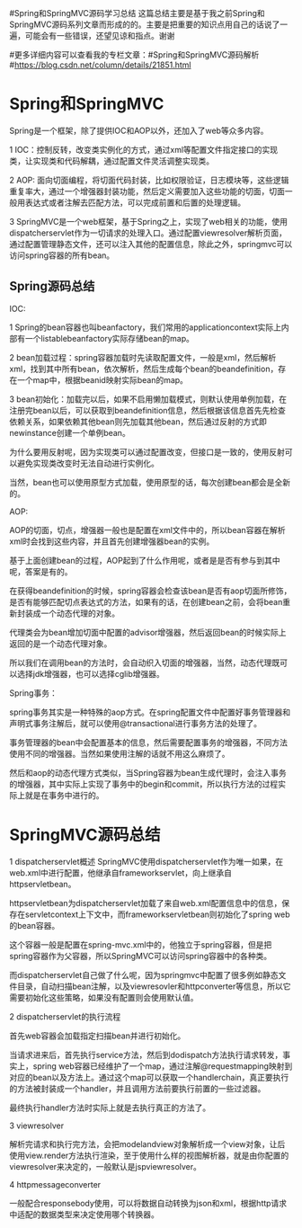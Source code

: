 #Spring和SpringMVC源码学习总结
这篇总结主要是基于我之前Spring和SpringMVC源码系列文章而形成的的。主要是把重要的知识点用自己的话说了一遍，可能会有一些错误，还望见谅和指点。谢谢

#更多详细内容可以查看我的专栏文章：#Spring和SpringMVC源码解析
#https://blog.csdn.net/column/details/21851.html
# Spring和SpringMVC

Spring是一个框架，除了提供IOC和AOP以外，还加入了web等众多内容。

1 IOC：控制反转，改变类实例化的方式，通过xml等配置文件指定接口的实现类，让实现类和代码解耦，通过配置文件灵活调整实现类。

2 AOP: 面向切面编程，将切面代码封装，比如权限验证，日志模块等，这些逻辑重复率大，通过一个增强器封装功能，然后定义需要加入这些功能的切面，切面一般用表达式或者注解去匹配方法，可以完成前置和后置的处理逻辑。

3 SpringMVC是一个web框架，基于Spring之上，实现了web相关的功能，使用dispatcherservlet作为一切请求的处理入口。通过配置viewresolver解析页面，通过配置管理静态文件，还可以注入其他的配置信息，除此之外，springmvc可以访问spring容器的所有bean。


## Spring源码总结

IOC:

1 Spring的bean容器也叫beanfactory，我们常用的applicationcontext实际上内部有一个listablebeanfactory实际存储bean的map。

2 bean加载过程：spring容器加载时先读取配置文件，一般是xml，然后解析xml，找到其中所有bean，依次解析，然后生成每个bean的beandefinition，存在一个map中，根据beanid映射实际bean的map。

3 bean初始化：加载完以后，如果不启用懒加载模式，则默认使用单例加载，在注册完bean以后，可以获取到beandefinition信息，然后根据该信息首先先检查依赖关系，如果依赖其他bean则先加载其他bean，然后通过反射的方式即newinstance创建一个单例bean。

为什么要用反射呢，因为实现类可以通过配置改变，但接口是一致的，使用反射可以避免实现类改变时无法自动进行实例化。

当然，bean也可以使用原型方式加载，使用原型的话，每次创建bean都会是全新的。

AOP:

AOP的切面，切点，增强器一般也是配置在xml文件中的，所以bean容器在解析xml时会找到这些内容，并且首先创建增强器bean的实例。

基于上面创建bean的过程，AOP起到了什么作用呢，或者是是否有参与到其中呢，答案是有的。

在获得beandefinition的时候，spring容器会检查该bean是否有aop切面所修饰，是否有能够匹配切点表达式的方法，如果有的话，在创建bean之前，会将bean重新封装成一个动态代理的对象。

代理类会为bean增加切面中配置的advisor增强器，然后返回bean的时候实际上返回的是一个动态代理对象。

所以我们在调用bean的方法时，会自动织入切面的增强器，当然，动态代理既可以选择jdk增强器，也可以选择cglib增强器。

Spring事务：

spring事务其实是一种特殊的aop方式。在spring配置文件中配置好事务管理器和声明式事务注解后，就可以使用@transactional进行事务方法的处理了。

事务管理器的bean中会配置基本的信息，然后需要配置事务的增强器，不同方法使用不同的增强器。当然如果使用注解的话就不用这么麻烦了。

然后和aop的动态代理方式类似，当Spring容器为bean生成代理时，会注入事务的增强器，其中实际上实现了事务中的begin和commit，所以执行方法的过程实际上就是在事务中进行的。

# SpringMVC源码总结

1 dispatcherservlet概述
SpringMVC使用dispatcherservlet作为唯一如果，在web.xml中进行配置，他继承自frameworkservlet，向上继承自httpservletbean。

httpservletbean为dispatcherservlet加载了来自web.xml配置信息中的信息，保存在servletcontext上下文中，而frameworkservletbean则初始化了spring web的bean容器。

这个容器一般是配置在spring-mvc.xml中的，他独立于spring容器，但是把spring容器作为父容器，所以SpringMVC可以访问spring容器中的各种类。

而dispatcherservlet自己做了什么呢，因为springmvc中配置了很多例如静态文件目录，自动扫描bean注解，以及viewresovler和httpconverter等信息，所以它需要初始化这些策略，如果没有配置则会使用默认值。

2 dispatcherservlet的执行流程

首先web容器会加载指定扫描bean并进行初始化。

当请求进来后，首先执行service方法，然后到dodispatch方法执行请求转发，事实上，spring web容器已经维护了一个map，通过注解@requestmapping映射到对应的bean以及方法上。通过这个map可以获取一个handlerchain，真正要执行的方法被封装成一个handler，并且调用方法前要执行前置的一些过滤器。

最终执行handler方法时实际上就是去执行真正的方法了。

3 viewresolver

解析完请求和执行完方法，会把modelandview对象解析成一个view对象，让后使用view.render方法执行渲染，至于使用什么样的视图解析器，就是由你配置的viewresolver来决定的，一般默认是jspviewresolver。

4 httpmessageconverter

一般配合responsebody使用，可以将数据自动转换为json和xml，根据http请求中适配的数据类型来决定使用哪个转换器。


